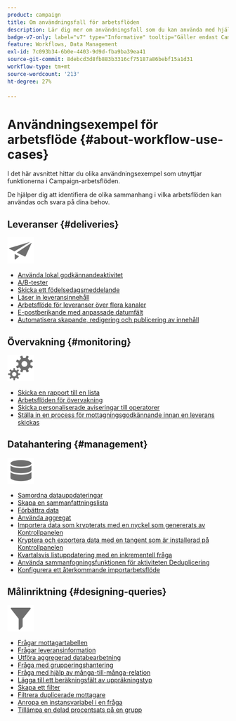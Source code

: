 ```yaml
---
product: campaign
title: Om användningsfall för arbetsflöden
description: Lär dig mer om användningsfall som du kan använda med hjälp av arbetsflöden för Campaign Classic
badge-v7-only: label="v7" type="Informative" tooltip="Gäller endast Campaign Classic v7"
feature: Workflows, Data Management
exl-id: 7c093b34-6b0e-4403-9d9d-fba9ba39ea41
source-git-commit: 8debcd3d8fb883b3316cf75187a86bebf15a1d31
workflow-type: tm+mt
source-wordcount: '213'
ht-degree: 27%

---
```


# Användningsexempel för arbetsflöde {#about-workflow-use-cases}



I det här avsnittet hittar du olika användningsexempel som utnyttjar funktionerna i Campaign-arbetsflöden.

De hjälper dig att identifiera de olika sammanhang i vilka arbetsflöden kan användas och svara på dina behov.

## Leveranser {#deliveries}

<img src="assets/do-not-localize/icon_send.svg" width="60px">

* [Använda lokal godkännandeaktivitet](using-the-local-approval-activity.md)
* [A/B-tester](../../delivery/using/a-b-testing-use-case.md)
* [Skicka ett födelsedagsmeddelande](sending-a-birthday-email.md)
* [Läser in leveransinnehåll](loading-delivery-content.md)
* [Arbetsflöde för leveranser över flera kanaler](cross-channel-delivery-workflow.md)
* [E-postberikande med anpassade datumfält](email-enrichment-with-custom-date-fields.md)
* [Automatisera skapande, redigering och publicering av innehåll](../../delivery/using/automating-via-workflows.md#examples)

## Övervakning {#monitoring}

<img src="assets/do-not-localize/icon_monitoring.svg" width="60px">

* [Skicka en rapport till en lista](sending-a-report-to-a-list.md)
* [Arbetsflöden för övervakning](supervising-workflows.md)
* [Skicka personaliserade aviseringar till operatorer](sending-personalized-alerts-to-operators.md)
* [Ställa in en process för mottagningsgodkännande innan en leverans skickas](using-the-local-approval-activity.md)

## Datahantering {#management}

<img src="assets/do-not-localize/icon_manage.svg" width="60px">

* [Samordna datauppdateringar](coordinating-data-updates.md)
* [Skapa en sammanfattningslista](creating-a-summary-list.md)
* [Förbättra data](enriching-data.md)
* [Använda aggregat](using-aggregates.md)
* [Importera data som krypterats med en nyckel som genererats av Kontrollpanelen](../../platform/using/unzip-decrypt.md)
* [Kryptera och exportera data med en tangent som är installerad på Kontrollpanelen](how-to-use-workflow-data.md#use-case-gpg-encrypt)
* [Kvartalsvis listuppdatering med en inkrementell fråga](quarterly-list-update.md)
* [Använda sammanfogningsfunktionen för aktiviteten Deduplicering](deduplication-merge.md)
* [Konfigurera ett återkommande importarbetsflöde](recurring-import-workflow.md)

## Målinriktning {#designing-queries}

<img src="assets/do-not-localize/icon_filter.svg" width="60px">

* [Frågar mottagartabellen](querying-recipient-table.md)
* [Frågar leveransinformation](querying-delivery-information.md)
* [Utföra aggregerad databearbetning](performing-aggregate-computing.md)
* [Fråga med grupperingshantering](querying-using-grouping-management.md)
* [Fråga med hjälp av många-till-många-relation](querying-using-many-to-many-relationship.md)
* [Lägga till ett beräkningsfält av uppräkningstyp](adding-enumeration-type-calculated-field.md)
* [Skapa ett filter](creating-a-filter.md)
* [Filtrera duplicerade mottagare](filtering-duplicated-recipients.md)
* [Anropa en instansvariabel i en fråga](javascript-scripts-and-templates.md#calling-an-instance-variable-in-a-query)
* [Tillämpa en delad procentsats på en grupp](javascript-scripts-and-templates.md#example)
